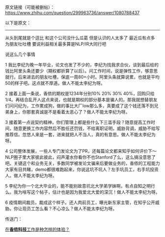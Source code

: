 原文链接（可能被删帖）：https://www.zhihu.com/question/299963736/answer/1080788437

以下是原文：

-------------------



从头到尾就是个逗比 和这个公司没什么瓜葛 但是认识的人太多了 最近瓜有点多 为朋友吐吐槽 要说利益相关最多算是NLP/IR大同行吧

说这么几个事情

1 我比李纪为晚一年毕业，论文也发了不少的，李纪为找我求合伙，谈到最后给的钱比阿里头条还要少（期权都折算了以后）。问工作时间，说是弹性工作，够意思就行。后来进去的朋友吐槽，保底一周80+小时。阿里头条就算说累，也就是平均50的样子吧。这点就不厚道。做人不能太李纪为呀。

2 接着上面一条说，香侬的期权是1234年分别10% 20% 30% 40%，回购只给1/4。再结合乱开人这点来说，也就是期权的部分基本是骗人的。那我就想替朋友们问问纪为，工作累成狗，做的事比大厂low那么多，真要成了这个钱还落不到兄弟身上，你那套真诚是不是看着太恶心了？做人不能太李纪为呀。

3 接着第一点说契约精神，你们管理上都是些什么下三滥手段？随意提高工作时间，随意更换工作内容然后不胜任还罚钱，不给离职证明，威胁背调，威胁不给写推荐信。忽悠人来是一套，进来就把人不当人，真的有意思。做人不能太李纪为呀。

4 公司整体发展，一些人专门发论文为了PR，还每篇论文都来知乎如何评价下～ NLP圈子里大家彼此彼此，闷声灌水你看你不也Stanford了么，这么搞没意思了吧。关键这个和业务无关，多数同学被发论文骗来后要做业务的，香侬的工程能力大家有目共睹，demo都很难跑起来，你说这坑不坑人？左手坑员工，右手坑投资人。做人不能太李纪为呀。

5 李纪为你一个北大毕业的，能不能别故意坑北大学弟学妹啊，有点自知之明行么。我为啥写这个帖子，估计也是因为我爱北大爱的深沉！做人不能太李纪为呀。

6 疫情期间裁员，裁成这个样子。还人肉前员工，曝光新东家主管，在知乎公开威胁。你让现员工怎么看？不心凉么？做人不能太李纪为呀。

传送门：

[在**香侬科技**工作是种怎样的体验？](https://www.zhihu.com/question/298711672/answer/517122492)